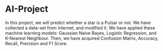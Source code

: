# AI-Project

In this project, we will predict whether a star is a Pulsar or not.
We have collected a data-set from internet, and modified it.
We have applied these machine learning models: Gaussian Naive Bayes, Logistic Regression, and K-Nearest Neighbour. 
Then, we have acquired Confusion Matrix, Accuracy, Recall, Precision and F1 Score.

